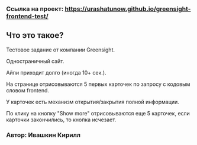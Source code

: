 
### Ссылка на проект: https://urashatunow.github.io/greensight-frontend-test/

## Что это такое?
 Тестовое задание от компании Greensight.

 Одностраничный сайт.
 
 Айпи приходит долго (иногда 10+ сек.).
 
 На странице отрисовываются 5 первых карточек по запросу с кодовым словом frontend.
 
 У карточек есть механизм открытия/закрытия полной информации.
 
 По клику на кнопку "Show more" отрисовываются еще 5 карточек, если карточки закончились, то кнопка исчезает.
 

### Автор: Ивашкин Кирилл
